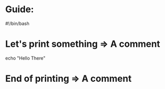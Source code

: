 # Guide:

 #!/bin/bash

 # Let's print something	=> A comment

 echo "Hello There"

 # End of printing		=> A comment
